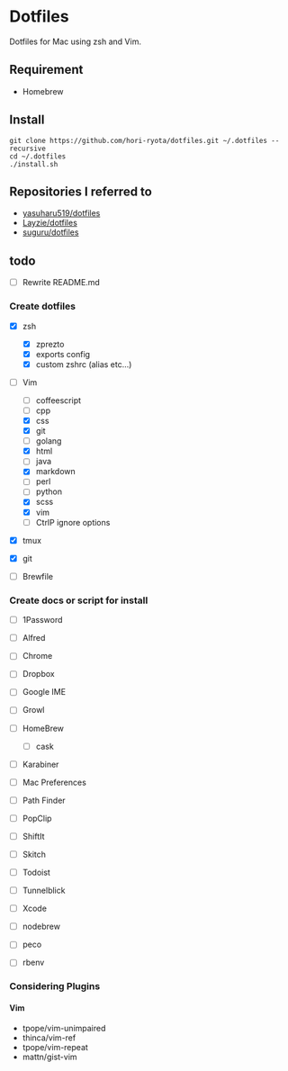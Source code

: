 Dotfiles
========
Dotfiles for Mac using zsh and Vim.


Requirement
-----------
- Homebrew


Install
-------
``` shell
git clone https://github.com/hori-ryota/dotfiles.git ~/.dotfiles --recursive
cd ~/.dotfiles
./install.sh
```


Repositories I referred to 
--------------------------
- [yasuharu519/dotfiles](https://github.com/yasuharu519/dotfiles)
- [Layzie/dotfiles](https://github.com/Layzie/dotfiles)
- [suguru/dotfiles](https://github.com/suguru/dotfiles)


todo
-----

- [ ] Rewrite README.md

### Create dotfiles

- [x] zsh
    + [x] zprezto
    + [x] exports config
    + [x] custom zshrc (alias etc...)
- [ ] Vim
    + [ ] coffeescript
    + [ ] cpp
    + [x] css
    + [x] git
    + [ ] golang
    + [x] html
    + [ ] java
    + [x] markdown
    + [ ] perl
    + [ ] python
    + [x] scss
    + [x] vim
    + [ ] CtrlP ignore options
- [x] tmux
- [x] git
- [ ] Brewfile


### Create docs or script for install

- [ ] 1Password
- [ ] Alfred
- [ ] Chrome
- [ ] Dropbox
- [ ] Google IME
- [ ] Growl
- [ ] HomeBrew
    + [ ] cask
- [ ] Karabiner
- [ ] Mac Preferences
- [ ] Path Finder
- [ ] PopClip
- [ ] ShiftIt
- [ ] Skitch
- [ ] Todoist
- [ ] Tunnelblick
- [ ] Xcode
- [ ] nodebrew
- [ ] peco
- [ ] rbenv


### Considering Plugins

#### Vim
- tpope/vim-unimpaired
- thinca/vim-ref
- tpope/vim-repeat
- mattn/gist-vim
